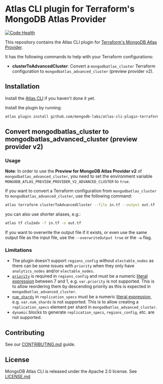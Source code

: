 # Atlas CLI plugin for Terraform's MongoDB Atlas Provider

[![Code Health](https://github.com/mongodb-labs/atlas-cli-plugin-terraform/actions/workflows/code-health.yml/badge.svg)](https://github.com/mongodb-labs/atlas-cli-plugin-terraform/actions/workflows/code-health.yml)

This repository contains the Atlas CLI plugin for [Terraform's MongoDB Atlas Provider](https://registry.terraform.io/providers/mongodb/mongodbatlas/latest/docs).

It has the following commands to help with your Terraform configurations:
- **clusterToAdvancedCluster**: Convert a `mongodbatlas_cluster` Terraform configuration to `mongodbatlas_advanced_cluster` (preview provider v2).

## Installation

Install the [Atlas CLI](https://github.com/mongodb/mongodb-atlas-cli) if you haven't done it yet.

Install the plugin by running:
```bash
atlas plugin install github.com/mongodb-labs/atlas-cli-plugin-terraform
```

## Convert mongodbatlas_cluster to mongodbatlas_advanced_cluster (preview provider v2)

### Usage

**Note**: In order to use the **Preview for MongoDB Atlas Provider v2** of `mongodbatlas_advanced_cluster`, you need to set the environment variable `MONGODB_ATLAS_PREVIEW_PROVIDER_V2_ADVANCED_CLUSTER` to `true`.

If you want to convert a Terraform configuration from `mongodbatlas_cluster` to `mongodbatlas_advanced_cluster`, use the following command:
```bash
atlas terraform clusterToAdvancedCluster --file in.tf --output out.tf
```

you can also use shorter aliases, e.g.: 
```bash
atlas tf clu2adv -f in.tf -o out.tf
```

If you want to overwrite the output file if it exists, or even use the same output file as the input file, use the `--overwriteOutput true` or the `-w` flag.

### Limitations

- The plugin doesn't support `regions_config` without `electable_nodes` as there can be some issues with `priority` when they only have `analytics_nodes` and/or `electable_nodes`.
- [`priority`](https://registry.terraform.io/providers/mongodb/mongodbatlas/latest/docs/resources/cluster#priority-1) is required in `regions_config` and must be a numeric [literal expression](https://developer.hashicorp.com/nomad/docs/job-specification/hcl2/expressions#literal-expressions) between 7 and 1, e.g. `var.priority` is not supported. This is to allow reordering them by descending priority as this is expected in `mongodbatlas_advanced_cluster`.
- [`num_shards`](https://registry.terraform.io/providers/mongodb/mongodbatlas/latest/docs/resources/cluster#num_shards-2) in `replication_specs` must be a numeric [literal expression](https://developer.hashicorp.com/nomad/docs/job-specification/hcl2/expressions#literal-expressions), e.g. `var.num_shards` is not supported. This is to allow creating a `replication_specs` element per shard in `mongodbatlas_advanced_cluster`.
- `dynamic` blocks to generate `replication_specs`, `regions_config`, etc. are not supported.

## Contributing

See our [CONTRIBUTING.md](CONTRIBUTING.md) guide.

## License

MongoDB Atlas CLI is released under the Apache 2.0 license. See [LICENSE.md](LICENSE.md)
